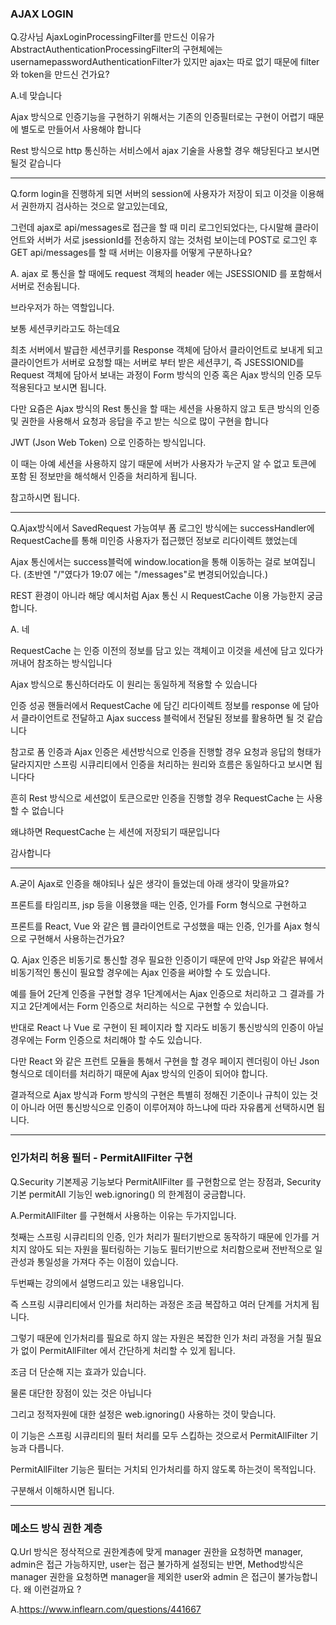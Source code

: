 ### AJAX LOGIN

Q.강사님 AjaxLoginProcessingFilter를 만드신 이유가 AbstractAuthenticationProcessingFilter의
구현체에는usernamepasswordAuthenticationFilter가 있지만 ajax는 따로 없기 때문에 filter와 token을 만드신 건가요?

A.네 맞습니다

Ajax 방식으로 인증기능을 구현하기 위해서는 기존의 인증필터로는 구현이 어렵기 때문에 별도로 만들어서 사용해야 합니다

Rest 방식으로 http 통신하는 서비스에서 ajax 기술을 사용할 경우 해당된다고 보시면 될것 같습니다
<hr>
Q.form login을 진행하게 되면 서버의 session에 사용자가 저장이 되고 이것을 이용해서 권한까지 검사하는 것으로 알고있는데요,

그런데 ajax로 api/messages로 접근을 할 때 미리 로그인되었다는, 다시말해 클라이언트와 서버가 서로 jsessionId를 전송하지 않는 것처럼 보이는데 POST로 로그인 후 GET
api/messages를 할 때 서버는 이용자를 어떻게 구분하나요?

A.
ajax 로 통신을 할 때에도 request 객체의 header 에는 JSESSIONID 를 포함해서 서버로 전송됩니다.

브라우저가 하는 역할입니다.

보통 세션쿠키라고도 하는데요

최초 서버에서 발급한 세션쿠키를 Response 객체에 담아서 클라이언트로 보내게 되고 클라이언트가 서버로 요청할 때는 서버로 부터 받은 세션쿠기, 즉 JSESSIONID를 Request 객체에 담아서 보내는 과정이
Form 방식의 인증 혹은 Ajax 방식의 인증 모두 적용된다고 보시면 됩니다.

다만 요즘은 Ajax 방식의 Rest 통신을 할 때는 세션을 사용하지 않고 토큰 방식의 인증 및 권한을 사용해서 요청과 응답을 주고 받는 식으로 많이 구현을 합니다

JWT (Json Web Token) 으로 인증하는 방식입니다.

이 때는 아예 세션을 사용하지 않기 때문에 서버가 사용자가 누군지 알 수 없고 토큰에 포함 된 정보만을 해석해서 인증을 처리하게 됩니다.

참고하시면 됩니다.

<hr>
Q.Ajax방식에서 SavedRequest 가능여부
폼 로그인 방식에는 successHandler에 RequestCache를 통해 미인증 사용자가 접근했던 정보로 리다이렉트 했었는데

Ajax 통신에서는 success블럭에 window.location을 통해 이동하는 걸로 보여집니다. (초반엔 "/"였다가 19:07 에는 "/messages"로 변경되어있습니다.)

REST 환경이 아니라 해당 예시처럼 Ajax 통신 시 RequestCache 이용 가능한지 궁금합니다.

A.
네

RequestCache 는 인증 이전의 정보를 담고 있는 객체이고 이것을 세션에 담고 있다가 꺼내어 참조하는 방식입니다

Ajax 방식으로 통신하더라도 이 원리는 동일하게 적용할 수 있습니다

인증 성공 핸들러에서 RequestCache 에 담긴 리다이렉트 정보를 response 에 담아서 클라이언트로 전달하고 Ajax success 블럭에서 전달된 정보를 활용하면 될 것 같습니다

참고로 폼 인증과 Ajax 인증은 세션방식으로 인증을 진행할 경우 요청과 응답의 형태가 달라지지만 스프링 시큐리티에서 인증을 처리하는 원리와 흐름은 동일하다고 보시면 됩니다다

흔히 Rest 방식으로 세션없이 토큰으로만 인증을 진행할 경우 RequestCache 는 사용할 수 없습니다

왜냐하면 RequestCache 는 세션에 저장되기 때문입니다

감사합니다

<hr>

A.굳이 Ajax로 인증을 해야되나 싶은 생각이 들었는데
아래 생각이 맞을까요?

프론트를 타임리프, jsp 등을 이용했을 때는 
인증, 인가를 Form 형식으로 구현하고

프론트를 React, Vue 와 같은 웹 클라이언트로 구성했을 때는
인증, 인가를 Ajax 형식으로 구현해서 사용하는건가요? 

Q.
Ajax  인증은 비동기로 통신할 경우 필요한 인증이기 때문에 만약 Jsp 와같은 뷰에서 비동기적인 통신이 필요할 경우에는 Ajax 인증을 써야할 수 도 있습니다.

예를 들어 2단계 인증을 구현할 경우 1단계에서는 Ajax 인증으로 처리하고 그 결과를 가지고 2단계에서는 Form 인증으로 처리하는 식으로 구현할 수 있습니다.

반대로 React 나 Vue 로 구현이 된 페이지라 할 지라도 비동기 통신방식의 인증이 아닐 경우에는  Form 인증으로 처리해야 할 수도 있습니다.

다만 React 와 같은 프런트 모듈을 통해서 구현을 할 경우 페이지 렌더링이 아닌 Json 형식으로 데이터를 처리하기 때문에 Ajax 방식의 인증이 되어야 합니다.

결과적으로 Ajax 방식과 Form 방식의 구현은 특별히 정해진 기준이나 규칙이 있는 것이 아니라 어떤 통신방식으로 인증이 이루어져야 하느냐에 따라 자유롭게 선택하시면 됩니다.

<hr>

### 인가처리 허용 필터 - PermitAllFilter 구현

Q.Security 기본제공 기능보다 PermitAllFilter 를 구현함으로 얻는 장점과, Security 기본 permitAll 기능인 web.ignoring() 의 한계점이 궁금합니다.

A.PermitAllFilter 를 구현해서 사용하는 이유는 두가지입니다.

첫째는 스프링 시큐리티의 인증, 인가 처리가 필터기반으로 동작하기 때문에 인가를 거치지 않아도 되는 자원을 필터링하는 기능도 필터기반으로 처리함으로써 전반적으로 일관성과 통일성을 가져다 주는 이점이 있습니다.

두번째는 강의에서 설명드리고 있는 내용입니다.

즉 스프링 시큐리티에서 인가를 처리하는 과정은 조금 복잡하고 여러 단계를 거치게 됩니다.

그렇기 때문에 인가처리를 필요로 하지 않는 자원은 복잡한 인가 처리 과정을 거칠 필요가 없이 PermitAllFilter 에서 간단하게 처리할 수 있게 됩니다.

조금 더 단순해 지는 효과가 있습니다.

물론 대단한 장점이 있는 것은 아닙니다

그리고 정적자원에 대한 설정은 web.ignoring() 사용하는 것이 맞습니다.

이 기능은 스프링 시큐리티의 필터 처리를 모두 스킵하는 것으로서 PermitAllFilter 기능과 다릅니다.

PermitAllFilter 기능은 필터는 거치되 인가처리를 하지 않도록 하는것이 목적입니다.

구분해서 이해하시면 됩니다.

<hr>

### 메소드 방식 권한 계층

Q.Url 방식은 정삭적으로 권한계층에 맞게 manager 권한을 요청하면 manager, admin은 접근 가능하지만, user는 접근 불가하게 설정되는 반면, Method방식은 manager 권한을 요청하면 manager을 제외한 user와 admin 은 접근이 불가능합니다. 왜 이런걸까요 ?

A.https://www.inflearn.com/questions/441667 